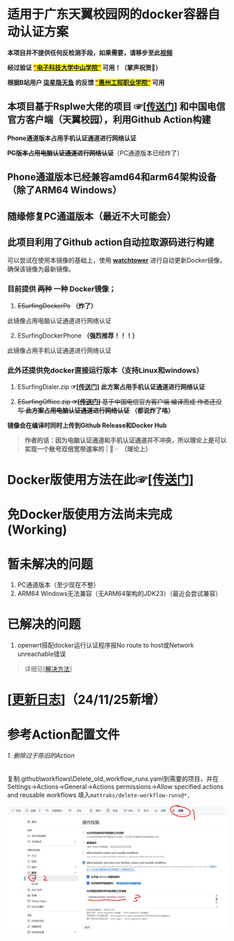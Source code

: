 # 适用于广东天翼校园网的docker容器自动认证方案

**本项目并不提供任何反检测手段，如果需要，请移步至此[视频](https://b23.tv/XFgF5hd)**

**经过验证 <mark><font color="red"><ins>"[电子科技大学中山学院](https://www.zsc.edu.cn/)"</ins></font></mark> 可用！（掌声祝贺👏）**

**根据B站用户 [柒星隐天鱼](https://b23.tv/4cEgANf "柒星隐天鱼") 的反馈 <mark><font color="red"><ins>"[惠州工程职业学院](https://zs.hzevc.edu.cn/)"</ins></font></mark> 可用**

## 本项目基于Rsplwe大佬的项目 ☞[[传送门](https://github.com/Rsplwe/ESurfingDialer)] 和中国电信官方客户端（天翼校园），利用Github Action构建

**Phone通道版本占用手机认证通道进行网络认证**

**~~PC版本占用电脑认证通道进行网络认证~~**（PC通道版本已经炸了）

## Phone通道版本已经兼容amd64和arm64架构设备（除了ARM64 Windows）
## 随缘修复PC通道版本（最近不大可能会）

## 此项目利用了Github action自动拉取源码进行构建

可以尝试在使用本镜像的基础上，使用 **[watchtower](https://github.com/containrrr/watchtower "watchover")** 进行自动更新Docker镜像，确保该镜像为最新镜像。 
### 目前提供 ~~两种~~ 一种 Docker镜像；

1. ~~ESurfingDockerPc~~ **（炸了）**

此镜像占用电脑认证通道进行网络认证

2. ESurfingDockerPhone **（强烈推荐！！！）**

此镜像占用手机认证通道进行网络认证

### 此外还提供免docker直接运行版本（支持Linux和windows）

1. ESurfingDialer.zip **☞[[传送门](https://github.com/liu23zhi/ESurfingDialerDocker/releases/latest)]**
**此方案占用手机认证通道进行网络认证**

2. ~~ESurfingOffice.zip **☞[[传送门](https://github.com/liu23zhi/ESurfingDialerDocker/releases/latest)]**
基于中国电信官方客户端 编译而成   作者还没写
**此方案占用电脑认证通道进行网络认证**~~ **（都说炸了咯）**

**镜像会在编译时同时上传到Github Release和Docker Hub**

> **作者的话：因为电脑认证通道和手机认证通道并不冲突，所以理论上是可以实现一个账号双倍宽带速率的** | 🤣☞ **（理论上）**

# Docker版使用方法在此☞[[传送门]](/使用方法.md)

# 免Docker版使用方法尚未完成(Working)

# 暂未解决的问题

1. PC通道版本（至少现在不整）
2. ARM64 Windows无法兼容（无ARM64架构的JDK23）（最近会尝试兼容）

# 已解决的问题

1. openwrt搭配docker运行认证程序报No route to host或Network unreachable错误
>详细见[[解决方法](/No_route_to_host报错解决方法.md)]

# [[更新日志](/更新日志.md)]（24/11/25新增）

# 参考Action配置文件

###### 1. 删除过于陈旧的Action
复制.github\workflows\Delete_old_workflow_runs.yaml到需要的项目，并在
Settings->Actions->General->Actions permissions->Allow specified actions and reusable workflows
填入`mattraks/delete-workflow-runs@*,`

![rubbish](images/temp.png "rubbish")